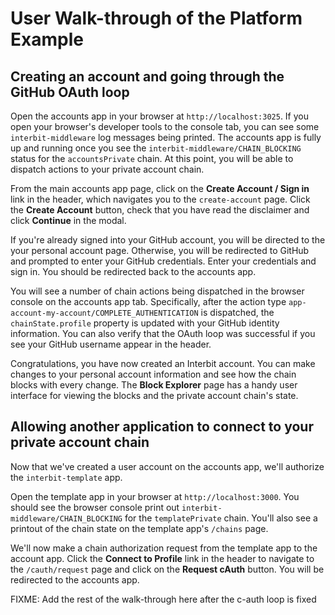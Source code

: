 # User Walk-through of the Platform Example

## Creating an account and going through the GitHub OAuth loop

Open the accounts app in your browser at `http://localhost:3025`. If you open 
your browser's developer tools to the console tab, you can see some 
`interbit-middleware` log messages being printed. The accounts app is fully up 
and running once you see the `interbit-middleware/CHAIN_BLOCKING` status for 
the `accountsPrivate` chain. At this point, you will be able to dispatch 
actions to your private account chain.  

From the main accounts app page, click on the **Create Account / Sign in** 
link in the header, which navigates you to the `create-account` page. Click 
the **Create Account** button, check that you have read the disclaimer and 
click **Continue** in the modal.

If you're already signed into your GitHub account, you will be directed to the 
your personal account page. Otherwise, you will be redirected to GitHub and 
prompted to enter your GitHub credentials. Enter your credentials and sign in. 
You should be redirected back to the accounts app. 

You will see a number of chain actions being dispatched in the browser console 
on the accounts app tab. Specifically, after the action type 
`app-account-my-account/COMPLETE_AUTHENTICATION` is dispatched, the 
`chainState.profile` property is updated with your GitHub identity 
information. You can also verify that the OAuth loop was successful if you see 
your GitHub username appear in the header. 

Congratulations, you have now created an Interbit account. You can make 
changes to your personal account information and see how the chain blocks with 
every change. The **Block Explorer** page has a handy user interface for 
viewing the blocks and the private account chain's state. 

## Allowing another application to connect to your private account chain

Now that we've created a user account on the accounts app, we'll authorize the 
`interbit-template` app.

Open the template app in your browser at `http://localhost:3000`. You should 
see the browser console print out `interbit-middleware/CHAIN_BLOCKING` for the 
`templatePrivate` chain. You'll also see a printout of the chain state on the 
template app's `/chains` page. 

We'll now make a chain authorization request from the template app to the 
account app. Click the **Connect to Profile** link in the header to navigate to 
the `/cauth/request` page and click on the **Request cAuth** button. You will 
be redirected to the accounts app.

FIXME: Add the rest of the walk-through here after the c-auth loop is fixed